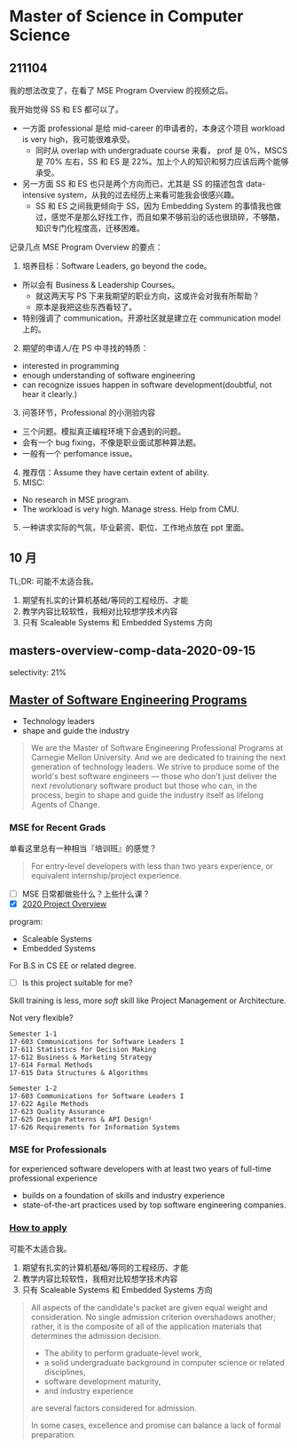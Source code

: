Master of Science in Computer Science
=====================================


## 211104

我的想法改变了，在看了 MSE Program Overview 的视频之后。

我开始觉得 SS 和 ES 都可以了。

- 一方面 professional 是给 mid-career 的申请者的，本身这个项目 workload is very high，我可能很难承受。
  - 同时从 overlap with undergraduate course 来看， prof 是 0%，MSCS 是 70% 左右，SS 和 ES 是 22%。加上个人的知识和努力应该后两个能够承受。
- 另一方面 SS 和 ES 也只是两个方向而已，尤其是 SS 的描述包含 data-intensive system，从我的过去经历上来看可能我会很感兴趣。
  - SS 和 ES 之间我更倾向于 SS，因为 Embedding System 的事情我也做过，感觉不是那么好找工作，而且如果不够前沿的话也很琐碎，不够酷，知识专门化程度高，迁移困难。

记录几点 MSE Program Overview 的要点：

1. 培养目标：Software Leaders, go beyond the code。
  - 所以会有 Business & Leadership Courses。
    - 就这两天写 PS 下来我期望的职业方向，这或许会对我有所帮助？
    - 原本是我把这些东西看轻了。
  - 特别强调了 communication。开源社区就是建立在 communication model 上的。
2. 期望的申请人/在 PS 中寻找的特质：
  - interested in programming
  - enough understanding of software engineering
  - can recognize issues happen in software development(doubtful, not hear it clearly.)
3. 问答环节，Professional 的小测验内容
  - 三个问题。模拟真正编程环境下会遇到的问题。
  - 会有一个 bug fixing，不像是职业面试那种算法题。
  - 一般有一个 perfomance issue。
4. 推荐信：Assume they have certain extent of ability.
5. MISC:
  - No research in MSE program.
  - The workload is very high. Manage stress. Help from CMU.
5. 一种讲求实际的气氛，毕业薪资、职位、工作地点放在 ppt 里面。

## 10 月

TL;DR: 可能不太适合我。
1. 期望有扎实的计算机基础/等同的工程经历、才能
2. 教学内容比较软性，我相对比较想学技术内容
3. 只有 Scaleable Systems 和 Embedded Systems 方向


## masters-overview-comp-data-2020-09-15

selectivity: 21%



## [Master of Software Engineering Programs](https://mse.isri.cmu.edu/index.html)

- Technology leaders
- shape and guide the industry

> We are the Master of Software Engineering Professional Programs at Carnegie Mellon University. And we are dedicated to training the next generation of technology leaders. We strive to produce some of the world's best software engineers — those who don't just deliver the next revolutionary software product but those who can, in the process, begin to shape and guide the industry itself as lifelong Agents of Change.




### MSE for Recent Grads

单看这里总有一种相当『培训班』的感觉？
> For entry-level developers with less than two years experience, or equivalent internship/project experience.

- [ ] MSE 日常都做些什么？上些什么课？
- [x] [2020 Project Overview](https://mse.isri.cmu.edu/news/2021/012221-project-thanks.html)
 
program:
- Scaleable Systems
- Embedded Systems

For B.S in CS EE or related degree.

- [ ] Is this project suitable for me?

Skill training is less, more _soft_ skill like Project Management or Architecture.

Not very flexible?

```
Semester 1-1
17-603 Communications for Software Leaders I
17-611 Statistics for Decision Making
17-612 Business & Marketing Strategy
17-614 Formal Methods
17-615 Data Structures & Algorithms

Semester 1-2
17-603 Communications for Software Leaders I
17-622 Agile Methods
17-623 Quality Assurance
17-625 Design Patterns & API Design¹
17-626 Requirements for Information Systems
```

### MSE for Professionals

for experienced software developers with at least two years of full-time professional experience

- builds on a foundation of skills and industry experience
- state-of-the-art practices used by top software engineering companies.

### [How to apply](https://mse.isri.cmu.edu/applicants/mse-as/apply.html)

可能不太适合我。
1. 期望有扎实的计算机基础/等同的工程经历、才能
2. 教学内容比较软性，我相对比较想学技术内容
3. 只有 Scaleable Systems 和 Embedded Systems 方向


> All aspects of the candidate's packet are given equal weight and consideration. No single admission criterion overshadows another; rather, it is the composite of all of the application materials that determines the admission decision.
> 
> - The ability to perform graduate-level work, 
> - a solid undergraduate background in computer science or related disciplines, 
> - software development maturity, 
> - and industry experience
> 
> are several factors considered for admission.
>
> In some cases, excellence and promise can balance a lack of formal preparation. 



